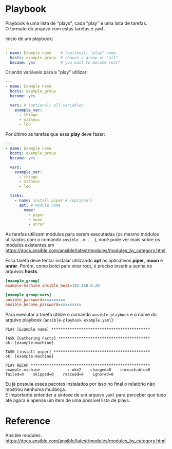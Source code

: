 # Playbook
Playbook é uma lista de "plays", cada "play" é uma lista de tarefas.  
O formato do arquivo com estas tarefas é `yaml`.  

Início de um playbook:  
```yaml
---
- name: Example name    # (optional) "play" name
  hosts: example_group  # choose a group or "all"
  become: yes           # you want to become root?
```

Criando variáveis para a "play" utilizar:  
```yaml
---
- name: Example name
  hosts: example_group
  become: yes

  vars: # (optional) all variables
    example_var:
      - thiago
      - matheus
      - leo
```

Por último as tarefas que essa **play** deve fazer:  
```yaml
---
- name: Example name
  hosts: example_group
  become: yes

  vars:
    example_var:
      - thiago
      - matheus
      - leo

  tasks:
    - name: install piper # (optional)
      apt: # module name
        name:
          - piper
          - muon
          - unrar
```

As tarefas utilizam módulos para serem executadas (os mesmo módulos utilizados com o comando `ansible -m ...`), você pode ver mais sobre os módulos existentes em https://docs.ansible.com/ansible/latest/modules/modules_by_category.html.  

Essa tarefa deve tentar instalar utilizando **apt** os aplicativos **piper**, **muon** e **unrar**. Porém, como botei para virar root, é preciso inserir a senha no arquivos **hosts**.  
```ini
[example_group]
example-machine ansible_host=192.168.0.20

[example_group:vars]
ansible_password=xxxxxxxxx
ansible_become_password=xxxxxxxxx
```

Para executar a tarefa utilize o comando `ansible-playbook` e o nome do arquivo playbook (`ansible-playbook example.yaml`):  
```shell
PLAY [Example name] *******************************************

TASK [Gathering Facts] ****************************************
ok: [example-machine]

TASK [install piper] ******************************************
ok: [example-machine]

PLAY RECAP ****************************************************
example-machine            : ok=2    changed=0    unreachable=0    failed=0    skipped=0    rescued=0    ignored=0 
```

Eu já possuia esses pacotes instalados por isso no final o relatório não mostrou nenhuma mudança.  
É importante entender a sintaxe de um arquivo `yaml` para perceber que tudo até agora é apenas um item de uma possível lista de plays.  

# Reference
Ansible modules: https://docs.ansible.com/ansible/latest/modules/modules_by_category.html  